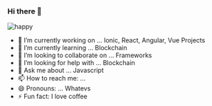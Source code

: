 ### Hi there 👋

![happy](https://user-images.githubusercontent.com/29340294/150723280-6b7aa8b3-c89b-4515-b08d-f5305203a916.gif)

- 🔭 I’m currently working on ... Ionic, React, Angular, Vue Projects
- 🌱 I’m currently learning ... Blockchain
- 👯 I’m looking to collaborate on ... Frameworks
- 🤔 I’m looking for help with ... Blockchain
- 💬 Ask me about ... Javascript
- 📫 How to reach me: ...
- 😄 Pronouns: ... Whatevs
- ⚡ Fun fact: I love coffee


<!--
**simplifyjs/simplifyjs** is a ✨ _special_ ✨ repository because its `README.md` (this file) appears on your GitHub profile.

Here are some ideas to get you started:

- 🔭 I’m currently working on ... Ionic, React, Angular, Vue Projects
- 🌱 I’m currently learning ... Blockchain
- 👯 I’m looking to collaborate on ... Frameworks
- 🤔 I’m looking for help with ... Blockchain
- 💬 Ask me about ... Javascript
- 📫 How to reach me: ...
- 😄 Pronouns: ... Whatevs
- ⚡ Fun fact: I love coffee
-->
